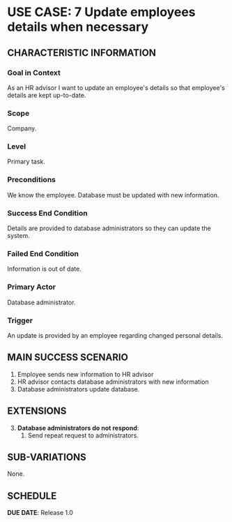 # USE CASE: 7 Update employees details when necessary

## CHARACTERISTIC INFORMATION

### Goal in Context

As an HR advisor I want to update an employee's details so that employee's details are kept up-to-date.
### Scope

Company.

### Level

Primary task.

### Preconditions

We know the employee.  Database must be updated with new information.

### Success End Condition

Details are provided to database administrators so they can update the system.
### Failed End Condition

Information is out of date.

### Primary Actor

Database administrator.

### Trigger

An update is provided by an employee regarding changed personal details.

## MAIN SUCCESS SCENARIO

1. Employee sends new information to HR advisor
2. HR advisor contacts database administrators with new information
3. Database administrators update database.

## EXTENSIONS

3. **Database administrators do not respond**:
    1. Send repeat request to administrators.

## SUB-VARIATIONS

None.

## SCHEDULE

**DUE DATE**: Release 1.0